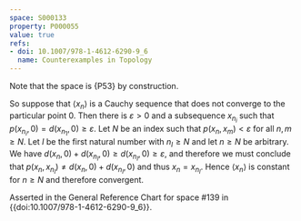 ```yaml
---
space: S000133
property: P000055
value: true
refs:
- doi: 10.1007/978-1-4612-6290-9_6
  name: Counterexamples in Topology
---
```


Note that the space is {P53} by construction.

So suppose that $\langle x_n \rangle$ is a Cauchy sequence that does not converge to the particular point $0$.  Then there is $\varepsilon>0$ and a subsequence $x_{n_i}$ such that $p(x_{n_i},0)=d(x_{n_1},0)\ge \varepsilon$.  Let $N$ be an index such that $p(x_n,x_m)<\varepsilon$ for all $n,m\ge N$.  Let $I$ be the first natural number with $n_I\ge N$ and let $n\ge N$ be arbitrary. We have $d(x_n,0)+d(x_{n_I},0)\ge d(x_{n_I},0)\ge \varepsilon$, and therefore we must conclude that $p(x_n,x_{n_I})\not=d(x_n,0)+d(x_{n_I},0)$ and thus $x_{n}=x_{n_I}$. Hence $\langle x_n \rangle$ is constant for $n\ge N$ and therefore convergent.

Asserted in the General Reference Chart for space #139 in
{{doi:10.1007/978-1-4612-6290-9_6}}.
